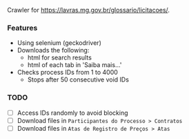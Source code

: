 Crawler for https://lavras.mg.gov.br/glossario/licitacoes/. 

 
### Features
- Using selenium (geckodriver)
- Downloads the following: 
    - html for search results
    - html of each tab in 'Saiba mais...'
- Checks process IDs from 1 to 4000
    - Stops after 50 consecutive void IDs 
    
### TODO
- [ ] Access IDs randomly to avoid blocking
- [ ] Download files in `Participantes do Processo > Contratos`
- [ ] Download files in `Atas de Registro de Preços > Atas`
